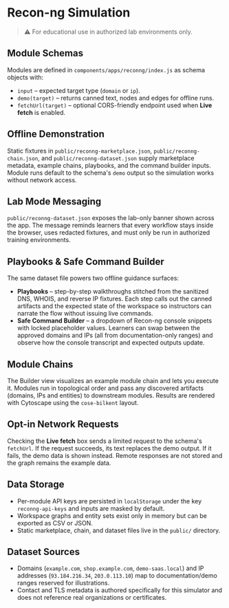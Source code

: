 # Recon-ng Simulation

> ⚠️ For educational use in authorized lab environments only.

## Module Schemas

Modules are defined in `components/apps/reconng/index.js` as schema objects with:

- `input` – expected target type (`domain` or `ip`).
- `demo(target)` – returns canned text, nodes and edges for offline runs.
- `fetchUrl(target)` – optional CORS-friendly endpoint used when **Live fetch** is enabled.

## Offline Demonstration

Static fixtures in `public/reconng-marketplace.json`, `public/reconng-chain.json`, and `public/reconng-dataset.json` supply marketplace metadata, example chains, playbooks, and the command builder inputs. Module runs default to the schema's `demo` output so the simulation works without network access.

## Lab Mode Messaging

`public/reconng-dataset.json` exposes the lab-only banner shown across the app. The message reminds learners that every workflow stays inside the browser, uses redacted fixtures, and must only be run in authorized training environments.

## Playbooks & Safe Command Builder

The same dataset file powers two offline guidance surfaces:

- **Playbooks** – step-by-step walkthroughs stitched from the sanitized DNS, WHOIS, and reverse IP fixtures. Each step calls out the canned artifacts and the expected state of the workspace so instructors can narrate the flow without issuing live commands.
- **Safe Command Builder** – a dropdown of Recon-ng console snippets with locked placeholder values. Learners can swap between the approved domains and IPs (all from documentation-only ranges) and observe how the console transcript and expected outputs update.

## Module Chains

The Builder view visualizes an example module chain and lets you execute it. Modules run in topological order and pass any discovered artifacts (domains, IPs and entities) to downstream modules. Results are rendered with Cytoscape using the `cose-bilkent` layout.

## Opt-in Network Requests

Checking the **Live fetch** box sends a limited request to the schema's `fetchUrl`. If the request succeeds, its text replaces the demo output. If it fails, the demo data is shown instead. Remote responses are not stored and the graph remains the example data.

## Data Storage

- Per-module API keys are persisted in `localStorage` under the key `reconng-api-keys` and inputs are masked by default.
- Workspace graphs and entity sets exist only in memory but can be exported as CSV or JSON.
- Static marketplace, chain, and dataset files live in the `public/` directory.

## Dataset Sources

- Domains (`example.com`, `shop.example.com`, `demo-saas.local`) and IP addresses (`93.184.216.34`, `203.0.113.10`) map to documentation/demo ranges reserved for illustrations.
- Contact and TLS metadata is authored specifically for this simulator and does not reference real organizations or certificates.

